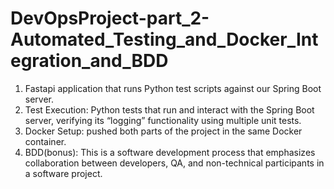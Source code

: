 # DevOpsProject-part_2-Automated_Testing_and_Docker_Integration_and_BDD

1. Fastapi application that runs Python test scripts against our Spring Boot server.
2. Test Execution: Python tests that run and interact with the Spring Boot server, verifying its “logging” functionality using multiple unit tests. 
3. Docker Setup: pushed both parts of the project in the same Docker container.
4. BDD(bonus): This is a software development process that emphasizes collaboration between developers, QA, and non-technical participants in a software project.
